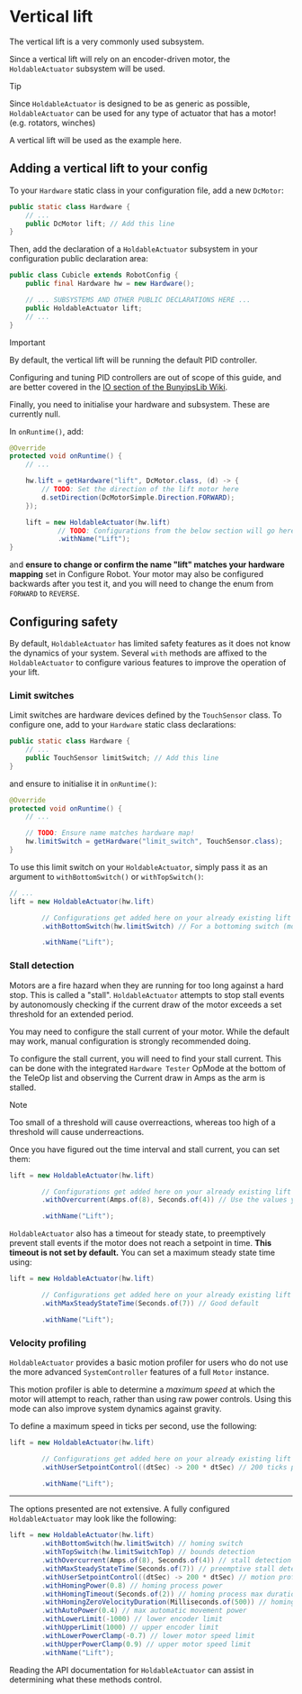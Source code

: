 # Vertical lift

The vertical lift is a very commonly used subsystem.

Since a vertical lift will rely on an encoder-driven motor, the `HoldableActuator` subsystem will be used.

> [!TIP]
> Since `HoldableActuator` is designed to be as generic as possible, `HoldableActuator` can be used for any type of actuator that has a motor! (e.g. rotators, winches) 
>
> A vertical lift will be used as the example here.

## Adding a vertical lift to your config

To your `Hardware` static class in your configuration file, add a new `DcMotor`:

```java
public static class Hardware {
    // ...
    public DcMotor lift; // Add this line
}
```

Then, add the declaration of a `HoldableActuator` subsystem in your configuration public declaration area:

```java
public class Cubicle extends RobotConfig {
    public final Hardware hw = new Hardware();

    // ... SUBSYSTEMS AND OTHER PUBLIC DECLARATIONS HERE ...
    public HoldableActuator lift;
    // ...
}
```

> [!IMPORTANT]
> By default, the vertical lift will be running the default PID controller.
>
> Configuring and tuning PID controllers are out of scope of this guide, and
> are better covered in the [IO section of the BunyipsLib Wiki](https://github.com/Murray-Bridge-Bunyips/BunyipsLib/wiki/IO).

Finally, you need to initialise your hardware and subsystem. These are currently null.

In `onRuntime()`, add:
```java
@Override
protected void onRuntime() {
    // ...

    hw.lift = getHardware("lift", DcMotor.class, (d) -> {
        // TODO: Set the direction of the lift motor here
        d.setDirection(DcMotorSimple.Direction.FORWARD);
    });

    lift = new HoldableActuator(hw.lift)
            // TODO: Configurations from the below section will go here!
            .withName("Lift");
}
```
and **ensure to change or confirm the name "lift" matches your hardware mapping** set in Configure Robot.
Your motor may also be configured backwards after you test it, and you will need to change the enum from `FORWARD` to `REVERSE`.

## Configuring safety
By default, `HoldableActuator` has limited safety features as it does not know the dynamics of your system. Several `with` methods are affixed to the `HoldableActuator`
to configure various features to improve the operation of your lift.

### Limit switches
Limit switches are hardware devices defined by the `TouchSensor` class. To configure one, add to your `Hardware` static class declarations:
```java
public static class Hardware {
    // ...
    public TouchSensor limitSwitch; // Add this line
}
```
and ensure to initialise it in `onRuntime()`:
```java
@Override
protected void onRuntime() {
    // ...

    // TODO: Ensure name matches hardware map!
    hw.limitSwitch = getHardware("limit_switch", TouchSensor.class);
}
```

To use this limit switch on your `HoldableActuator`, simply pass it as an argument to `withBottomSwitch()` or `withTopSwitch()`:
```java
// ...
lift = new HoldableActuator(hw.lift)

        // Configurations get added here on your already existing lift assignment
        .withBottomSwitch(hw.limitSwitch) // For a bottoming switch (most common)

        .withName("Lift");
```
### Stall detection
Motors are a fire hazard when they are running for too long against a hard stop. This is called a "stall". `HoldableActuator` attempts to stop stall events by
autonomously checking if the current draw of the motor exceeds a set threshold for an extended period.

You may need to configure the stall current of your motor. While the default may work, manual configuration is strongly recommended doing.

To configure the stall current, you will need to find your stall current. This can be done with the integrated `Hardware Tester` OpMode at the bottom of the TeleOp
list and observing the Current draw in Amps as the arm is stalled.

> [!NOTE]
> Too small of a threshold will cause overreactions, whereas too high of a threshold will cause underreactions.

Once you have figured out the time interval and stall current, you can set them:
```java
lift = new HoldableActuator(hw.lift)

        // Configurations get added here on your already existing lift assignment
        .withOvercurrent(Amps.of(8), Seconds.of(4)) // Use the values you desire

        .withName("Lift");
```

`HoldableActuator` also has a timeout for steady state, to preemptively prevent stall events if the motor does not reach a setpoint in time.
**This timeout is not set by default.** You can set a maximum steady state time using:
```java
lift = new HoldableActuator(hw.lift)

        // Configurations get added here on your already existing lift assignment
        .withMaxSteadyStateTime(Seconds.of(7)) // Good default

        .withName("Lift");
```

### Velocity profiling
`HoldableActuator` provides a basic motion profiler for users who do not use the more advanced `SystemController` features of a full `Motor` instance.

This motion profiler is able to determine a *maximum speed* at which the motor will attempt to reach, rather than using raw power controls. Using this mode
can also improve system dynamics against gravity.

To define a maximum speed in ticks per second, use the following:
```java
lift = new HoldableActuator(hw.lift)

        // Configurations get added here on your already existing lift assignment
        .withUserSetpointControl((dtSec) -> 200 * dtSec) // 200 ticks per second, change as desired

        .withName("Lift");
```
___

The options presented are not extensive. A fully configured `HoldableActuator` may look like the following:
```java
lift = new HoldableActuator(hw.lift)
        .withBottomSwitch(hw.limitSwitch) // homing switch
        .withTopSwitch(hw.limitSwitchTop) // bounds detection
        .withOvercurrent(Amps.of(8), Seconds.of(4)) // stall detection
        .withMaxSteadyStateTime(Seconds.of(7)) // preemptive stall detection
        .withUserSetpointControl((dtSec) -> 200 * dtSec) // motion profiling
        .withHomingPower(0.8) // homing process power
        .withHomingTimeout(Seconds.of(2)) // homing process max duration
        .withHomingZeroVelocityDuration(Milliseconds.of(500)) // homing check interval
        .withAutoPower(0.4) // max automatic movement power
        .withLowerLimit(-1000) // lower encoder limit
        .withUpperLimit(1000) // upper encoder limit
        .withLowerPowerClamp(-0.7) // lower motor speed limit
        .withUpperPowerClamp(0.9) // upper motor speed limit
        .withName("Lift");
```
Reading the API documentation for `HoldableActuator` can assist in determining what these methods control.